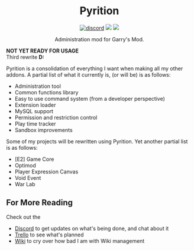 <div id="header" align="center">
	<h1>Pyrition</h1>
	<a href="https://discord.gg/WMeCsQhakH"><img src="https://img.shields.io/static/v1?logo=discord&label=&message=Discord&color=555555&style=flat" alt="discord"></a>
	<a href="https://github.com/Cryotheus/pyrition_2/blob/main/LICENSE"><img src="https://img.shields.io/github/license/Cryotheus/pyrition_2"></a>
	<a href="https://www.codacy.com/gh/Cryotheus/pyrition_2/dashboard?utm_source=github.com&amp;utm_medium=referral&amp;utm_content=Cryotheus/pyrition_2&amp;utm_campaign=Badge_Grade"><img src="https://img.shields.io/codacy/grade/ac3be98e8eeb49a7b8052dbe8eeb1062"></a>
	<p>Administration mod for Garry's Mod.</p>
</div>

**NOT YET READY FOR USAGE**  
Third rewrite **D:**

Pyrition is a consolidation of everything I want when making all my other addons. A partial list of what it currently is, (or will be) is as follows:
*   Administration tool
*   Common functions library
*   Easy to use command system (from a developer perspective)
*   Extension loader
*   MySQL support
*   Permission and restriction control
*   Play time tracker
*   Sandbox improvements

Some of my projects will be rewritten using Pyrition. Yet another partial list is as follows:
*   [E2] Game Core
*   Optimod
*   Player Expression Canvas
*   Void Event
*   War Lab

## For More Reading
Check out the
*   [Discord](https://discord.com/invite/WMeCsQhakH) to get updates on what's being done, and chat about it
*   [Trello](https://trello.com/b/AkkexwmQ/pyrition) to see what's planned
*   [Wiki](https://github.com/Cryotheus/pyrition_2/wiki) to cry over how bad I am with Wiki management
